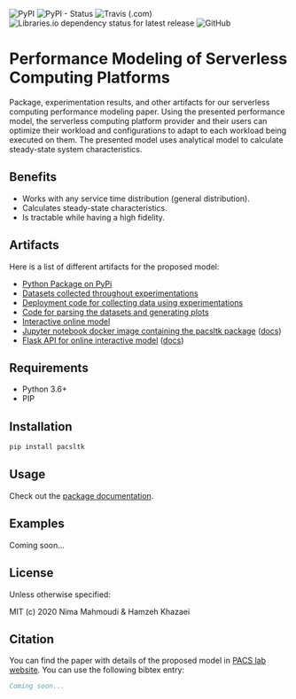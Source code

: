 ![PyPI](https://img.shields.io/pypi/v/pacsltk.svg)
![PyPI - Status](https://img.shields.io/pypi/status/pacsltk.svg)
![Travis (.com)](https://img.shields.io/travis/com/nimamahmoudi/serverless-performance-modeling.svg)
![Libraries.io dependency status for latest release](https://img.shields.io/librariesio/release/pypi/pacsltk.svg)
![GitHub](https://img.shields.io/github/license/nimamahmoudi/serverless-performance-modeling.svg)

# Performance Modeling of Serverless Computing Platforms

Package, experimentation results, and other artifacts for our serverless computing performance modeling paper. Using the presented performance model, the serverless computing platform provider and their users can optimize their workload and configurations to adapt to each workload being executed on them. The presented model uses analytical model to calculate steady-state system characteristics.

## Benefits

- Works with any service time distribution (general distribution).
- Calculates steady-state characteristics.
- Is tractable while having a high fidelity.

## Artifacts

Here is a list of different artifacts for the proposed model:

- [Python Package on PyPi](https://pypi.org/project/pacsltk/)
- [Datasets collected throughout experimentations](./experiments/results/)
- [Deployment code for collecting data using experimentations](./deployments/)
- [Code for parsing the datasets and generating plots](./experiments/)
- [Interactive online model](https://nima-dev.com/serverless-performance-modeling/)
- [Jupyter notebook docker image containing the pacsltk package](https://hub.docker.com/repository/docker/nimamahmoudi/jupyter-sls-perf) ([docs](./jupyter_docker/))
- [Flask API for online interactive model](https://hub.docker.com/repository/docker/nimamahmoudi/slsperf-api) ([docs](./web/api/))

## Requirements

- Python 3.6+
- PIP

## Installation

```sh
pip install pacsltk
```

## Usage

Check out the [package documentation](./pacsltk/).

## Examples

Coming soon...

## License

Unless otherwise specified:

MIT (c) 2020 Nima Mahmoudi & Hamzeh Khazaei

## Citation

You can find the paper with details of the proposed model in [PACS lab website](https://pacs.eecs.yorku.ca/publications/). You can use the following bibtex entry:

```bib
Coming soon...
```

